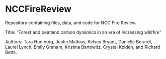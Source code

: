 # NCCFireReview
Repository containing files, data, and code for NCC Fire Review.

Title: "Forest and peatland carbon dynamics in an era of increasing wildfire" 

Authors: Tara Hudiburg, Justin Mathias, Kelsey Bryant, Danielle Berardi, Laurel Lynch, Emily Graham, Kristina Bartowitz, Crystal Kolden, and Richard Betts.

